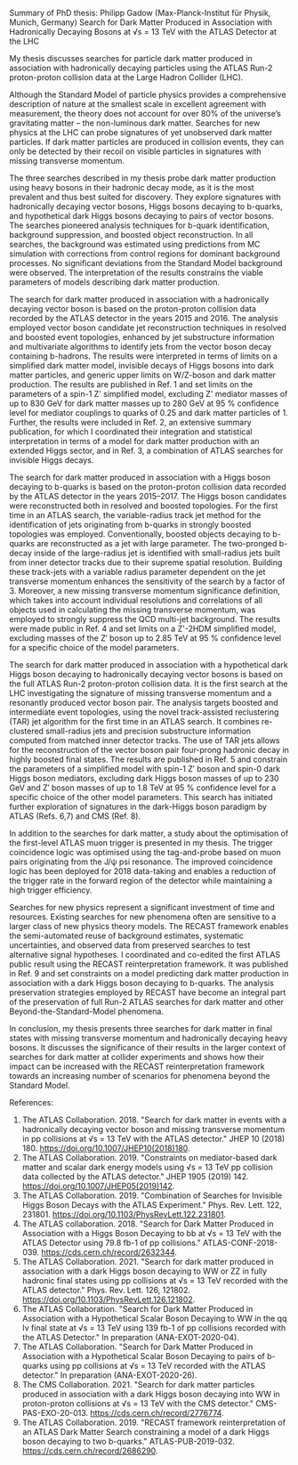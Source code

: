 Summary of PhD thesis: Philipp Gadow (Max-Planck-Institut für Physik, Munich, Germany)
Search for Dark Matter Produced in Association with Hadronically Decaying Bosons at √s = 13 TeV with the ATLAS Detector at the LHC

My thesis discusses searches for particle dark matter produced in association with hadronically decaying particles using the ATLAS Run-2 proton-proton collision data at the Large Hadron Collider (LHC).

Although the Standard Model of particle physics provides a comprehensive description of nature at the smallest scale in excellent agreement with measurement, the theory does not account for over 80% of the universe’s gravitating matter – the non-luminous dark matter.
Searches for new physics at the LHC can probe signatures of yet unobserved dark matter particles. If dark matter particles are produced in collision events, they can only be detected by their recoil on visible particles in signatures with missing transverse momentum.

The three searches described in my thesis probe dark matter production using heavy bosons in their hadronic decay mode, as it is the most prevalent and thus best suited for discovery.
They explore signatures with hadronically decaying vector bosons, Higgs bosons decaying to b-quarks, and hypothetical dark Higgs bosons decaying to pairs of vector bosons. The searches pioneered analysis techniques for b-quark identification, background suppression, and boosted object reconstruction. In all searches, the background was estimated using predictions from MC simulation with corrections from control regions for dominant background processes.
No significant deviations from the Standard Model background were observed. The interpretation of the results constrains the viable parameters of models describing dark matter production.

The search for dark matter produced in association with a hadronically decaying vector boson is based on the proton-proton collision data recorded by the ATLAS detector in the years 2015 and 2016. The analysis employed vector boson candidate jet reconstruction techniques in resolved and boosted event topologies, enhanced by jet substructure information and multivariate algorithms to identify jets from the vector boson decay containing b-hadrons. The results were interpreted in terms of limits on a simplified dark matter model, invisible decays of Higgs bosons into dark matter particles, and generic upper limits on W/Z-boson and dark matter production. The results are published in Ref. 1 and set limits on the parameters of a spin-1 Z' simplified model, excluding Z' mediator masses of up to 830 GeV for dark matter masses up to 280 GeV at 95 % confidence level for mediator couplings to quarks of 0.25 and dark matter particles of 1. Further, the results were included in Ref. 2, an extensive summary publication, for which I coordinated their integration and statistical interpretation in terms of a model for dark matter production with an extended Higgs sector, and in Ref. 3, a combination of ATLAS searches for invisible Higgs decays.

The search for dark matter produced in association with a Higgs boson decaying to b-quarks is based on the proton-proton collision data recorded by the ATLAS detector in the years 2015–2017. The Higgs boson candidates were reconstructed both in resolved and boosted topologies. For the first time in an ATLAS search, the variable-radius track jet method for the identification of jets originating from b-quarks in strongly boosted topologies was employed.
Conventionally, boosted objects decaying to b-quarks are reconstructed as a jet with large parameter. The two-pronged b-decay inside of the large-radius jet is identified with small-radius jets built from inner detector tracks due to their supreme spatial resolution. Building these track-jets with a variable radius parameter dependent on the jet transverse momentum enhances the sensitivity of the search by a factor of 3. Moreover, a new missing transverse momentum significance definition, which takes into account individual resolutions and correlations of all objects used in calculating the missing transverse momentum, was employed to strongly suppress the QCD multi-jet background. The results were made public in Ref. 4 and set limits on a Z'-2HDM simplified model, excluding masses of the Z′ boson up to 2.85 TeV at 95 % confidence level for a specific choice of the model parameters.

The search for dark matter produced in association with a hypothetical dark Higgs boson decaying to hadronically decaying vector bosons is based on the full ATLAS Run-2 proton-proton collision data. It is the first search at the LHC investigating the signature of missing transverse momentum and a resonantly produced vector boson pair. The analysis targets boosted and intermediate event topologies, using the novel track-assisted reclustering (TAR) jet algorithm for the first time in an ATLAS search. It combines re-clustered small-radius jets and precision substructure information computed from matched inner detector tracks. The use of TAR jets allows for the reconstruction of the vector boson pair four-prong hadronic decay in highly boosted final states. The results are published in Ref. 5 and constrain the parameters of a simplified model with spin-1 Z′ boson and spin-0 dark Higgs boson mediators, excluding dark Higgs boson masses of up to 230 GeV and Z′ boson masses of up to 1.8 TeV at 95 % confidence level for a specific choice of the other model parameters. This search has initiated further exploration of signatures in the dark-Higgs boson paradigm by ATLAS (Refs. 6,7) and CMS (Ref. 8).

In addition to the searches for dark matter, a study about the optimisation of the first-level ATLAS muon trigger is presented in my thesis. The trigger coincidence logic was optimised using the tag-and-probe based on muon pairs originating from the J/ψ psi resonance. The improved coincidence logic has been deployed for 2018 data-taking and enables a reduction of the trigger rate in the forward region of the detector while maintaining a high trigger efficiency.  

Searches for new physics represent a significant investment of time and resources. Existing searches for new phenomena often are sensitive to a larger class of new physics theory models. The RECAST framework enables the semi-automated reuse of background estimates, systematic uncertainties, and observed data from preserved searches to test alternative signal hypotheses. I coordinated and co-edited the first ATLAS public result using the RECAST reinterpretation framework. It was published in Ref. 9 and set constraints on a model predicting dark matter production in association with a dark Higgs boson decaying to b-quarks. The analysis preservation strategies employed by RECAST have become an integral part of the preservation of full Run-2 ATLAS searches for dark matter and other Beyond-the-Standard-Model phenomena.

In conclusion, my thesis presents three searches for dark matter in final states with missing transverse momentum and hadronically decaying heavy bosons. It discusses the significance of their results in the larger context of searches for dark matter at collider experiments and shows how their impact can be increased with the RECAST reinterpretation framework towards an increasing number of scenarios for phenomena beyond the Standard Model.


References:
1. The ATLAS Collaboration. 2018. "Search for dark matter in events with a hadronically decaying vector boson and missing transverse momentum in pp collisions at √s = 13 TeV with the ATLAS detector." JHEP 10 (2018) 180. https://doi.org/10.1007/JHEP10(2018)180.
2. The ATLAS Collaboration. 2019. "Constraints on mediator-based dark matter and scalar dark energy models using √s = 13 TeV pp collision data collected by the ATLAS detector." JHEP 1905 (2019) 142. https://doi.org/10.1007/JHEP05(2019)142.
3. The ATLAS Collaboration. 2019. "Combination of Searches for Invisible Higgs Boson Decays with the ATLAS Experiment." Phys. Rev. Lett. 122, 231801. https://doi.org/10.1103/PhysRevLett.122.231801.
4. The ATLAS collaboration. 2018. "Search for Dark Matter Produced in Association with a Higgs Boson Decaying to bb at √s = 13 TeV with the ATLAS Detector using 79.8 fb-1 of pp collisions." ATLAS-CONF-2018-039. https://cds.cern.ch/record/2632344.
5. The ATLAS Collaboration. 2021. "Search for dark matter produced in association with a dark Higgs boson decaying to WW or ZZ in fully hadronic final states using pp collisions at √s = 13 TeV recorded with the ATLAS detector." Phys. Rev. Lett. 126, 121802. https://doi.org/10.1103/PhysRevLett.126.121802.
6. The ATLAS Collaboration. "Search for Dark Matter Produced in Association with a Hypothetical Scalar Boson Decaying to WW in the qq lν final state at √s = 13 TeV using 139 fb-1 of pp collisions recorded with the ATLAS Detector." In preparation (ANA-EXOT-2020-04).
7. The ATLAS Collaboration. "Search for Dark Matter Produced in Association with a Hypothetical Scalar Boson Decaying to pairs of b-quarks using pp collisions at √s = 13 TeV recorded with the ATLAS detector." In preparation (ANA-EXOT-2020-26).
8. The CMS Collaboration. 2021. "Search for dark matter particles produced in association with a dark Higgs boson decaying into WW in proton-proton collisions at √s = 13 TeV with the CMS detector." CMS-PAS-EXO-20-013. https://cds.cern.ch/record/2776774.
9. The ATLAS Collaboration. 2019. "RECAST framework reinterpretation of an ATLAS Dark Matter Search constraining a model of a dark Higgs boson decaying to two b-quarks." ATLAS-PUB-2019-032. https://cds.cern.ch/record/2686290.
